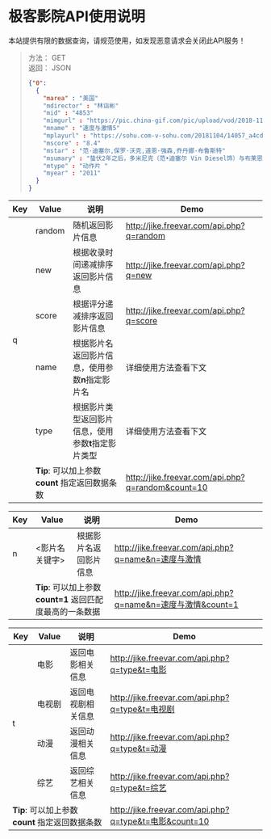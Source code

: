 <h1>
  极客影院API使用说明
</h1>
<p>
  本站提供有限的数据查询，请规范使用，如发现恶意请求会关闭此API服务！
</p>
<blockquote>
  <p>
    方法： GET <br>
    返回： JSON <br>
  </p>
  
```json
{"0":
  {   
    "marea" : "美国"
    "mdirector" : "林诣彬"
    "mid" : "4853"
    "mimgurl" : "https://pic.china-gif.com/pic/upload/vod/2018-11/15413850980.jpg"
    "mname" : "速度与激情5"
    "mplayurl" : "https://sohu.com-v-sohu.com/20181104/14057_a4cd27fe/index.m3u8"
    "mscore" : "8.4"
    "mstar" : "范·迪塞尔,保罗·沃克,道恩·强森,乔丹娜·布鲁斯特"
    "msumary" : "蛰伏2年之后，多米尼克（范•迪塞尔 Vin Diesel饰）与布莱恩（保罗•沃克 Paul Walker 饰）再度联手把火车中的神秘豪车盗走，遭到了警察和黑帮分子的火线追杀。布莱恩和米亚（乔丹娜•布鲁斯特 Jordana Brewster 饰）到里约寻找援兵，并与多米会和。为了寻找多米等人的下落，FBI王牌探员卢克（“岩石”道恩•强森 Dwayne Johnson饰）挺身而出，组成精英部队，追查来到里约。他雇佣了丧夫的美丽女警艾莲娜（埃尔莎•帕塔奇 Elsa Pataky 饰），一同寻找多米。与此同时，里约的地头蛇也对这些不速之客开火。三股势力开始相互缠斗。期间，因米亚怀孕，布莱恩决定陪她一起逃亡，所以多米只得依靠昔日老友探寻新车的秘密。在罗曼、韩等人的帮助下，多米终于找到了这辆车的秘密——芯片，并由此揭开了其中隐藏的一个不可告人的计划……"
    "mtype" : "动作片 "
    "myear" : "2011"
  }
}
```

</blockquote> 
<table class="table table-bordered">
  <thead>
    <tr><th>Key</th><th>Value</th><th>说明</th><th>Demo</th></tr>
  </thead>
  <tbody>
    <tr class="info">
      <td rowspan="5">q</td>
      <td>random</td>
      <td>随机返回影片信息</td>
      <td><a href="http://jike.freevar.com/api.php?q=random">http://jike.freevar.com/api.php?q=random</a></td>
    </tr>
    <tr class="info">
      <td>new</td>
      <td>根据收录时间递减排序返回影片信息</td>
      <td><a href="http://jike.freevar.com/api.php?q=new">http://jike.freevar.com/api.php?q=new</a></td>
    </tr>
    <tr class="info">
      <td>score</td>
      <td>根据评分递减排序返回影片信息</td>
      <td><a href="http://jike.freevar.com/api.php?q=score">http://jike.freevar.com/api.php?q=score</a></td>
    </tr>
    <tr class="info">
      <td>name</td>
      <td>根据影片名返回影片信息，使用参数<b>n</b>指定影片名</td>
      <td>详细使用方法查看下文</td>
    </tr>
    <tr class="info">
      <td>type</td>
      <td>根据影片类型返回影片信息，使用参数<b>t</b>指定影片类型</td>
      <td>详细使用方法查看下文</td>
    </tr>
    <tr class="success">
      <td></td>
      <td colspan="2"><b>Tip</b>: 可以加上参数 <b>count</b> 指定返回数据条数</td>
      <td><a href="http://jike.freevar.com/api.php?q=random&count=10  ">http://jike.freevar.com/api.php?q=random&count=10</a></td>
    </tr>
  </tbody>
</table>
<table class="table table-bordered">
  <thead>
    <tr><th>Key</th><th>Value</th><th>说明</th><th>Demo</th></tr>
  </thead>
  <tbody>
    <tr class="info">
      <td>n</td>
      <td><影片名关键字></td>
      <td>根据影片名返回影片信息</td>
      <td><a href="http://jike.freevar.com/api.php?q=name&n=速度与激情">http://jike.freevar.com/api.php?q=name&n=速度与激情</a></td>
    </tr>
    <tr class="success">
      <td></td>
      <td colspan="2"><b>Tip</b>: 可以加上参数 <b>count=1</b> 返回匹配度最高的一条数据</td>
      <td><a href="http://jike.freevar.com/api.php?q=name&n=速度与激情&count=1">http://jike.freevar.com/api.php?q=name&n=速度与激情&count=1</a></td>
    </tr>
  </tbody>
</table>

<table class="table table-bordered">
  <thead>
    <tr><th>Key</th><th>Value</th><th>说明</th><th>Demo</th></tr>
  </thead>
  <tbody>
    <tr class="info">
      <td rowspan="4">t</td>
      <td>电影</td>
      <td>返回电影相关信息</td>
      <td><a href="http://jike.freevar.com/api.php?q=type&t=电影">http://jike.freevar.com/api.php?q=type&t=电影</a></td>
    </tr>
    <tr class="info">
      <td>电视剧</td>
      <td>返回电视剧相关信息</td>
      <td><a href="http://jike.freevar.com/api.php?q=type&t=电视剧">http://jike.freevar.com/api.php?q=type&t=电视剧</a></td>
    </tr>
    <tr class="info">
      <td>动漫</td>
      <td>返回动漫相关信息</td>
      <td><a href="http://jike.freevar.com/api.php?q=type&t=动漫">http://jike.freevar.com/api.php?q=type&t=动漫</a></td>
    </tr>
    <tr class="info">
      <td>综艺</td>
      <td>返回综艺相关信息</td>
      <td><a href="http://jike.freevar.com/api.php?q=type&t=综艺">http://jike.freevar.com/api.php?q=type&t=综艺</a></td>
    </tr>
    <tr class="success">
      <td colspan="3"><b>Tip</b>: 可以加上参数 <b>count</b> 指定返回数据条数</td>
      <td><a href="http://jike.freevar.com/api.php?q=type&t=电影&count=10">http://jike.freevar.com/api.php?q=type&t=电影&count=10</a></td>
    </tr>
  </tbody>
</table>
